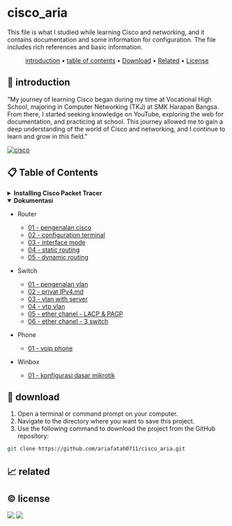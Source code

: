 # cisco_aria

This file is what I studied while learning Cisco and networking, and it contains documentation and some information for configuration. The file includes rich references and basic information.

<p align="center">
  <a href="#introduction">introduction</a> •
  <a href="#table-of-contents">table of contents</a> •
  <a href="#download">Download</a> •
  <a href="#related">Related</a> •
  <a href="#license">License</a>
</p>

<p id="introduction"></p>

## 🚀 introduction
"My journey of learning Cisco began during my time at Vocational High School, majoring in Computer Networking (TKJ) at SMK Harapan Bangsa. From there, I started seeking knowledge on YouTube, exploring the web for documentation, and practicing at school. This journey allowed me to gain a deep understanding of the world of Cisco and networking, and I continue to learn and grow in this field."

<p align="left"> <a href="#">
  <img alt="cisco" src="https://img.shields.io/badge/-Cisco-1BA0D7?style=flat-square&logo=cisco&logoColor=white" />
  </a>
</p>

<p id="table-of-contents"></p>

## 📋 Table of Contents
<details>
  <summary><b>Installing Cisco Packet Tracer</b></summary>

  1. **Download Cisco Packet Tracer**
     - Go to the [Cisco Networking Academy](https://www.netacad.com/) website.
     - Log in or create an account if you don't have one.
     - Once logged in, navigate to the Cisco Packet Tracer download page.
     - Download the appropriate version of Cisco Packet Tracer for your operating system (Linux, Windows, or macOS).
  2. **Install Cisco Packet Tracer**
     - Double-click the downloaded Cisco Packet Tracer installer (exe) file.
     - Follow the installation wizard, accepting the license agreement and specifying the installation location.
     - Click "Install" to begin the installation process.
  3. **Launch Cisco Packet Tracer**
     - Launch Cisco Packet Tracer from your applications menu
</details>

<details id="back" open>
  <summary><b>Dokumentasi</b></summary>

  - Router <br>
    - <a href="./cisco 01/README/01 - pengenalan cisco.md">01 - pengenalan cisco</a>
    - <a href="./cisco 01/README/02 - configuration terminal.md">02 - configuration terminal</a>
    - <a href="./cisco 01/README/03 - interface mode.md">03 - interface mode</a>
    - <a href="./cisco 01/README/04 - static routing.md">04 - static routing</a>
    - <a href="./cisco 01/README/05 - dynamic routing.md">05 - dynamic routing</a>
  
  - Switch <br>
    - <a href="./cisco 02/README/01 - pengenalan vlan.md">01 - pengenalan vlan</a>
    - <a href="./cisco 02/README/02 - privat IPv4.md">02 - privat IPv4.md</a>
    - <a href="./cisco 02/README/03 - vlan with server.md">03 - vlan with server</a>
    - <a href="./cisco 02/README/04 - vtp vlan.md">04 - vtp vlan</a>
    - <a href="./cisco 02/README/05 - ether chanel - LACP & PAGP.md">05 - ether chanel - LACP & PAGP</a>
    - <a href="./cisco 02/README/06 - ether chanel - 3 switch.md">06 - ether chanel - 3 switch</a>
    
  - Phone <br>
    - <a href="./cisco 03/README/01 - voip phone.md">01 - voip phone</a>
    
  - Winbox <br>
    - <a href="./winbox/README/01 - konfigurasi dasar mikrotik.md">01 - konfigurasi dasar mikrotik</a>
</details>

<p id="download"></p>

## 🔨 download

1. Open a terminal or command prompt on your computer.
2. Navigate to the directory where you want to save this project.
3. Use the following command to download the project from the GitHub repository:
```sh
git clone https://github.com/ariafatah0711/cisco_aria.git
```

<p id="related"></p>

## 📈 related

<p id="license"></p>

## ©️ license
<a href="https://github.com/ariafatah0711" alt="CREATED"><img src="https://img.shields.io/static/v1?style=for-the-badge&label=CREATED%20BY&message=ariafatah0711&color=000000"></a>
<a href="https://github.com/ariafatah0711/ariafatah0711/blob/main/LICENSE" alt="LICENSE"><img src="https://img.shields.io/static/v1?style=for-the-badge&label=LICENSE&message=MIT&color=000000"></a>
